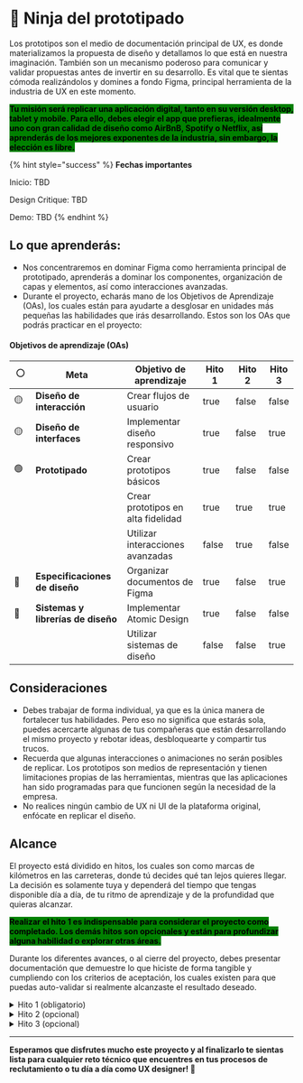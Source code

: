 # 🥷 Ninja del prototipado

Los prototipos son el medio de documentación principal de UX, es donde materializamos la propuesta de diseño y detallamos lo que está en nuestra imaginación. También son un mecanismo poderoso para comunicar y validar propuestas antes de invertir en su desarrollo. Es vital que te sientas cómoda realizándolos y domines a fondo Figma, principal herramienta de la industria de UX en este momento.

<mark style="background-color:green;">**Tu misión será replicar una aplicación digital, tanto en su versión desktop, tablet y mobile. Para ello, debes elegir el app que prefieras, idealmente uno con gran calidad de diseño como AirBnB, Spotify o Netflix, así aprenderás de los mejores exponentes de la industria, sin embargo, la elección es libre.**</mark>

{% hint style="success" %}
**Fechas importantes**

Inicio: TBD

Design Critique: TBD

Demo: TBD
{% endhint %}



## Lo que aprenderás:

* Nos concentraremos en dominar Figma como herramienta principal de prototipado, aprenderás a dominar los componentes, organización de capas y elementos, así como interacciones avanzadas.
* Durante el proyecto, echarás mano de los Objetivos de Aprendizaje (OAs), los cuales están para ayudarte a desglosar en unidades más pequeñas las habilidades que irás desarrollando. Estos son los OAs que podrás practicar en el proyecto:

#### Objetivos de aprendizaje (OAs)

<table><thead><tr><th width="63">⚪️</th><th width="227">Meta</th><th width="226">Objetivo de aprendizaje</th><th width="81" data-type="checkbox">Hito 1</th><th width="81" data-type="checkbox">Hito 2</th><th data-type="checkbox">Hito 3</th></tr></thead><tbody><tr><td>🟡</td><td><strong>Diseño de interacción</strong></td><td>Crear flujos de usuario</td><td>true</td><td>false</td><td>false</td></tr><tr><td>🟡</td><td><strong>Diseño de interfaces</strong></td><td>Implementar diseño responsivo</td><td>true</td><td>false</td><td>true</td></tr><tr><td>🟢</td><td><strong>Prototipado</strong></td><td>Crear prototipos básicos</td><td>true</td><td>false</td><td>false</td></tr><tr><td></td><td></td><td>Crear prototipos en alta fidelidad</td><td>true</td><td>true</td><td>true</td></tr><tr><td></td><td></td><td>Utilizar interacciones avanzadas</td><td>false</td><td>true</td><td>false</td></tr><tr><td>🔵</td><td><strong>Especificaciones de diseño</strong></td><td>Organizar documentos de Figma</td><td>true</td><td>false</td><td>true</td></tr><tr><td>🔵</td><td><strong>Sistemas y librerías de diseño</strong></td><td>Implementar Atomic Design</td><td>true</td><td>false</td><td>false</td></tr><tr><td></td><td></td><td>Utilizar sistemas de diseño</td><td>false</td><td>false</td><td>true</td></tr></tbody></table>



## Consideraciones

* Debes trabajar de forma individual, ya que es la única manera de fortalecer tus habilidades. Pero eso no significa que estarás sola, puedes acercarte algunas de tus compañeras que están desarrollando el mismo proyecto y rebotar ideas, desbloquearte y compartir tus trucos.
* Recuerda que algunas interacciones o animaciones no serán posibles de replicar. Los prototipos son medios de representación y tienen limitaciones propias de las herramientas, mientras que las aplicaciones han sido programadas para que funcionen según la necesidad de la empresa.
* No realices ningún cambio de UX ni UI de la plataforma original, enfócate en replicar el diseño.



## Alcance

El proyecto está dividido en hitos, los cuales son como marcas de kilómetros en las carreteras, donde tú decides qué tan lejos quieres llegar. La decisión es solamente tuya y dependerá del tiempo que tengas disponible día a día, de tu ritmo de aprendizaje y de la profundidad que quieras alcanzar.

<mark style="background-color:green;">**Realizar el hito 1 es indispensable para considerar el proyecto como completado. Los demás hitos son opcionales y están para profundizar alguna habilidad o explorar otras áreas.**</mark>

Durante los diferentes avances, o al cierre del proyecto, debes presentar documentación que demuestre lo que hiciste de forma tangible y cumpliendo con los criterios de aceptación, los cuales existen para que puedas auto-validar si realmente alcanzaste el resultado deseado.

<details>

<summary>Hito 1 (obligatorio)</summary>

Para alcanzar este primer hito tendrás que comprender los diferentes elementos y propiedades de Figma, así como crear prototipos navegables en varios niveles de fidelidad.

**Criterios de aceptación:**

* Presentación explicando los diferentes elementos dentro de los paneles de Figma, así como las propiedades de cada uno.
* Un diagrama de flujo de usuario completo (happy-path) del app de tu preferencia. Un flujo se considera completo cuando permite a la persona usuaria realizar una tarea de principio a fin. Por ejemplo: comprar un producto, crear una cuenta, seleccionar un ítem como favorito, etc.
* Prototipo navegable en fidelidad media (texto falso, imágenes dummy, sin colores), en su versión desktop, tablet y mobile. La navegación del prototipo debe ser similar a la navegación del app seleccionado.
* Prototipo navegable en alta fidelidad (texto real, imágenes, colores e íconos), incluyendo componentes reutilizables debidamente organizados en la librería. Te recomendamos utilizar los principios de Atomic Design para organizar la librería.
* Documento de Figma con capas y elementos organizados, utilizando una nomenclatura estándar. Por ejemplo: botón principal, botón secundario, dropdown, etc.
* Video donde se muestre el paso a paso del flujo que seleccionaste, utilizando el prototipo de alta fidelidad en los 3 formatos solicitados (desktop, tablet, mobile).

</details>

<details>

<summary>Hito 2 (opcional)</summary>

Ahora que dominas los elementos básicos del prototipado, anímate a realizar interacciones más complejas como un carrusel de imágenes, menú colapsable, modales/pop-ups o carga dinámica de datos. Puedes utilizar algún plugin de Figma.

**Criterios de aceptación:**

* Incluir al menos dos interacciones avanzadas dentro del prototipo de alta fidelidad. Deben funcionar sin errores y consistentemente.
* Incluir una animación básica dentro del prototipo de alta fidelidad (transiciones, giros, fade-in, etc.)

</details>

<details>

<summary>Hito 3 (opcional)</summary>

Ya tienes los diseños en tres tipos de dispositivos (desktop, tablet, mobile), lo cual es suficiente para considerar tu propuesta como responsive design, pero ¿podemos llevarlo al siguiente nivel? ¡claro que sí! El reto consiste en utilizar los mismos componentes de Figma para los 3 dispositivos, sin que nada se quiebre. ¿Aceptas el reto?

**Criterios de aceptación:**

* Especificaciones de los breakpoints más comunes para desktop, tablet y mobile, incluyendo el layout utilizado por el app en cada tamaño.
* Componentes re-utilizables en todas las vistas. Nota: algunas veces no es posible utilizar el mismo componente, si no que se reemplaza por otro totalmente diferente y será necesario que identifiques estas variantes en tus especificaciones para seguir un enfoque adaptativo.

</details>

***

**Esperamos que disfrutes mucho este proyecto y al finalizarlo te sientas lista para cualquier reto técnico que encuentres en tus procesos de reclutamiento o tu día a día como UX designer! 💪**

